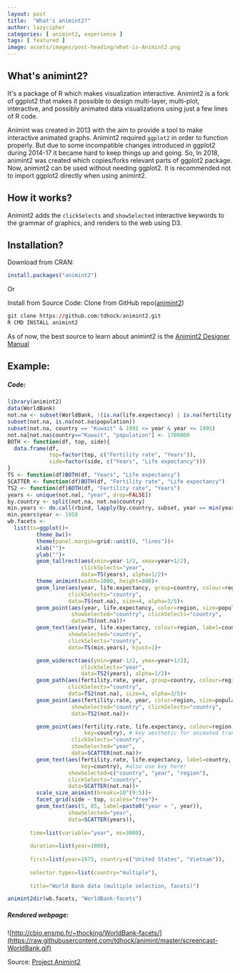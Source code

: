 ```yaml
---
layout: post
title:  "What's animint2?"
author: lazycipher
categories: [ animint2, experience ]
tags: [ featured ]
image: assets/images/post-heading/what-is-Animint2.png
---
```


## What's animint2?

It's a package of R which makes visualization interactive.
Animint2 is a fork of ggplot2 that makes it possible to design multi-layer, multi-plot, interactive, and possibly animated data visualizations using just a few lines of R code.

Animint was created in 2013 with the aim to provide a tool to make interactive animated graphs. Animint2 required `ggplot2` in order to function properly. But due to some incompatible changes introduced in ggplot2 during 2014-17 it became hard to keep things up and going.
So, In 2018, animint2 was created which copies/forks relevant parts of ggplot2 package. Now, animint2 can be used without needing ggplot2.
It is recommended not to import ggplot2 directly when using animint2.

## How it works?

Animint2 adds the `clickSelects` and `showSelected` interactive keywords to the grammar of graphics, and renders to the web using D3.

## Installation?

Download from CRAN:
```R
install.packages("animint2")
```
Or

Install from Source Code:
Clone from GitHub repo([animint2](https://github.com/tdhock/animint2))
```R
git clone https://github.com/tdhock/animint2.git
R CMD INSTALL animint2
```
As of now, the best source to learn about animint2 is the [Animint2 Designer Manual](http://members.cbio.mines-paristech.fr/~thocking/animint2-manual/Ch00-preface.html)

## Example:
##### Code:
```R
library(animint2)
data(WorldBank)
not.na <- subset(WorldBank, !(is.na(life.expectancy) | is.na(fertility.rate)))
subset(not.na, is.na(not.na$population))
subset(not.na, country == "Kuwait" & 1991 <= year & year <= 1995)
not.na[not.na$country=="Kuwait", "population"] <- 1700000
BOTH <- function(df, top, side){
  data.frame(df,
             top=factor(top, c("Fertility rate", "Years")),
             side=factor(side, c("Years", "Life expectancy")))
}
TS <- function(df)BOTH(df, "Years", "Life expectancy")
SCATTER <- function(df)BOTH(df, "Fertility rate", "Life expectancy")
TS2 <- function(df)BOTH(df, "Fertility rate", "Years")
years <- unique(not.na[, "year", drop=FALSE])
by.country <- split(not.na, not.na$country)
min.years <- do.call(rbind, lapply(by.country, subset, year == min(year)))
min.years$year <- 1958
wb.facets <-
  list(ts=ggplot()+
         theme_bw()+
         theme(panel.margin=grid::unit(0, "lines"))+
         xlab("")+
         ylab("")+
         geom_tallrect(aes(xmin=year-1/2, xmax=year+1/2),
                       clickSelects="year",
                       data=TS(years), alpha=1/2)+
         theme_animint(width=1000, height=800)+
         geom_line(aes(year, life.expectancy, group=country, colour=region),
                   clickSelects="country",
                   data=TS(not.na), size=4, alpha=3/5)+
         geom_point(aes(year, life.expectancy, color=region, size=population),
                    showSelected="country", clickSelects="country",
                    data=TS(not.na))+
         geom_text(aes(year, life.expectancy, colour=region, label=country),
                   showSelected="country",
                   clickSelects="country",
                   data=TS(min.years), hjust=1)+

         geom_widerect(aes(ymin=year-1/2, ymax=year+1/2),
                       clickSelects="year",
                       data=TS2(years), alpha=1/2)+
         geom_path(aes(fertility.rate, year, group=country, colour=region),
                   clickSelects="country",
                   data=TS2(not.na), size=4, alpha=3/5)+
         geom_point(aes(fertility.rate, year, color=region, size=population),
                    showSelected="country", clickSelects="country",
                    data=TS2(not.na))+

         geom_point(aes(fertility.rate, life.expectancy, colour=region, size=population,
                        key=country), # key aesthetic for animated transitions!
                    clickSelects="country",
                    showSelected="year",
                    data=SCATTER(not.na))+
         geom_text(aes(fertility.rate, life.expectancy, label=country,
                       key=country), #also use key here!
                   showSelected=c("country", "year", "region"),
                   clickSelects="country",
                   data=SCATTER(not.na))+
         scale_size_animint(breaks=10^(9:5))+
         facet_grid(side ~ top, scales="free")+
         geom_text(aes(5, 85, label=paste0("year = ", year)),
                   showSelected="year",
                   data=SCATTER(years)),
       
       time=list(variable="year", ms=3000),
       
       duration=list(year=1000),
       
       first=list(year=1975, country=c("United States", "Vietnam")),
       
       selector.types=list(country="multiple"),
       
       title="World Bank data (multiple selection, facets)")

animint2dir(wb.facets, "WorldBank-facets")
```
##### Rendered webpage:
![http://cbio.ensmp.fr/~thocking/WorldBank-facets/](https://raw.githubusercontent.com/tdhock/animint/master/screencast-WorldBank.gif)

Source: [Project Animint2](https://github.com/tdhock/animint2/blob/master/README.org)
